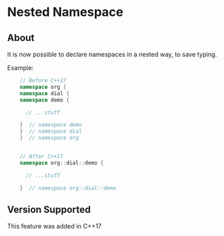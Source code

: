 # Nested Namespace

## About

It is now possible to declare namespaces in a nested way, to save typing.

Example:

```C++
    // Before C++17
    namespace org {
    namespace dial {
    namespace demo {

      // ...stuff

    }  // namespace demo
    }  // namespace dial
    }  // namespace org


    // After C++17
    namespace org::dial::demo {

      // ...stuff

    }  // namespace org::dial::demo
```

## Version Supported

This feature was added in C++17
